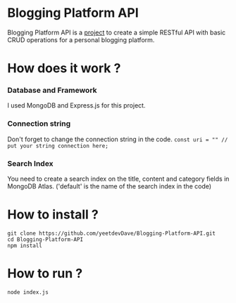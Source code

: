 # Blogging Platform API

Blogging Platform API is a [project](https://roadmap.sh/projects/blogging-platform-api) to create a simple RESTful API with basic CRUD operations for a personal blogging platform.

# How does it work ?

### Database and Framework

I used MongoDB and Express.js for this project.

### Connection string

Don't forget to change the connection string in the code.
`const uri = "" // put your string connection here;`

### Search Index

You need to create a search index on the title, content and category fields in MongoDB Atlas. ('default' is the name of the search index in the code)

# How to install ?

```
git clone https://github.com/yeetdevDave/Blogging-Platform-API.git
cd Blogging-Platform-API
npm install
```

# How to run ?

`node index.js`
